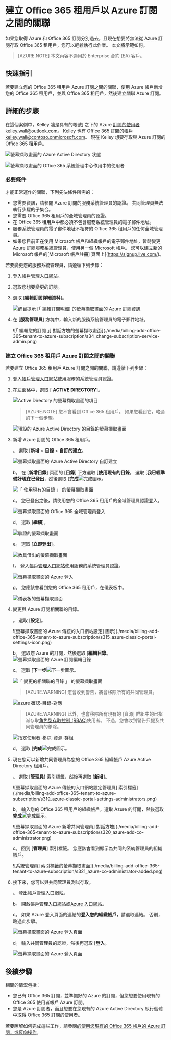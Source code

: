 <properties
    pageTitle="使用 Office 365 租用戶以 Azure 訂閱 |Microsoft Azure"
    description="瞭解如何新增 Office 365 目錄 （租用戶），讓關聯 Azure 訂閱。"
    services=""
    documentationCenter=""
    authors="JiangChen79"
    manager="mbaldwin"
    editor=""
    tags="billing,top-support-issue"/>

<tags
    ms.service="billing"
    ms.workload="na"
    ms.tgt_pltfrm="ibiza"
    ms.devlang="na"
    ms.topic="article"
    ms.date="09/16/2016"
    ms.author="cjiang"/>

# <a name="associate-an-office-365-tenant-with-an-azure-subscription"></a>建立 Office 365 租用戶以 Azure 訂閱之間的關聯
如果您取得 Azure 和 Office 365 訂閱分別過去，且現在想要將無法從 Azure 訂閱存取 Office 365 租用戶，您可以輕鬆執行此作業。 本文將示範如何。

> [AZURE.NOTE] 本文內容不適用於 Enterprise 合約 (EA) 客戶。

## <a name="quick-guidance"></a>快速指引
若要建立您的 Office 365 租用戶 Azure 訂閱之間的關聯，使用 Azure 帳戶新增您的 Office 365 租用戶，並與 Office 365 租用戶，然後建立關聯 Azure 訂閱。

## <a name="detailed-steps"></a>詳細的步驟
在這個案例中，Kelley 牆是具有的帳號] 之下的 Azure 訂閱的使用者kelley.wall@outlook.com。 Kelley 也有 Office 365 訂閱的帳戶kelley.wall@contoso.onmicrosoft.com。 現在 Kelley 想要存取與 Azure 訂閱的 Office 365 租用戶。

![螢幕擷取畫面的 Azure Active Directory 狀態](./media/billing-add-office-365-tenant-to-azure-subscription/s31_msa-aad-status.png)

![螢幕擷取畫面的 Office 365 系統管理中心作用中的使用者](./media/billing-add-office-365-tenant-to-azure-subscription/s32_office-365-user.png)

### <a name="prerequisites"></a>必要條件
才能正常運作的關聯，下列先決條件所需的︰

- 您需要資訊，請參閱 Azure 訂閱的服務系統管理員的認證。 共同管理員無法執行步驟的子集合。
- 您需要 Office 365 租用戶的全域管理員的認證。
- 在 Office 365 租用戶中都必須不包含服務系統管理員的電子郵件地址。
- 服務系統管理員的電子郵件地址不相符的 Office 365 租用戶的任何全域管理員。
- 如果您目前正在使用 Microsoft 帳戶和組織帳戶的電子郵件地址，暫時變更 Azure 訂閱服務系統管理員，使用另一個 Microsoft 帳戶。 您可以建立新的 Microsoft 帳戶的[Microsoft 帳戶註冊] 頁面上](https://signup.live.com/)。


若要變更您的服務系統管理員，請遵循下列步驟︰

1. 登入[帳戶管理入口網站](https://account.windowsazure.com/subscriptions)。
2. 選取您想要變更的訂閱。
3. 選取 [**編輯訂閱詳細資料**]。

    ![醒目提示 [「 編輯訂閱明細] 的螢幕擷取畫面的 Azure 訂閱資訊](./media/billing-add-office-365-tenant-to-azure-subscription/s33_azure-edit-subscription-details.png)

4. 在 [**服務管理員**] 方塊中，輸入新的服務系統管理員的電子郵件地址。

    ![「 編輯您的訂閱 」] 對話方塊的螢幕擷取畫面](./media/billing-add-office-365-tenant-to-azure-subscription/s34_change-subscription-service-admin.png)

### <a name="associate-the-office-365-tenant-with-the-azure-subscription"></a>建立 Office 365 租用戶 Azure 訂閱之間的關聯
若要建立 Office 365 租用戶 Azure 訂閱之間的關聯，請遵循下列步驟︰

1.  登入[帳戶管理入口網站](https://account.windowsazure.com/subscriptions)使用服務的系統管理員認證。
2.  在左窗格中，選取 [ **ACTIVE DIRECTORY**]。

    ![Active Directory 的螢幕擷取畫面的項目](./media/billing-add-office-365-tenant-to-azure-subscription/s35-classic-portal-active-directory-entry.png)

    > [AZURE.NOTE] 您不會看到 Office 365 租用戶。 如果您看到它，略過的下一個步驟。

    ![預設的 Azure Active Directory 的目錄的螢幕擷取畫面](./media/billing-add-office-365-tenant-to-azure-subscription/s36-aad-tenant-default.png)

3. 新增 Azure 訂閱的 Office 365 租用戶。

    。 選取 [**新增** > **目錄** > **自訂的建立**。

    ![螢幕擷取畫面的 Azure Active Directory 自訂建立](./media/billing-add-office-365-tenant-to-azure-subscription/s37-aad-custom-create.png)

    b。 在 [**新增目錄**] 頁面的 [**目錄**] 下方選取 [**使用現有的目錄**。 選取 [**我已經準備好現在已登出**，然後選取 [**完成**![完成圖示](./media/billing-add-office-365-tenant-to-azure-subscription/s38_complete-icon.png)。

    ![「 使用現有的目錄 」 的螢幕擷取畫面](./media/billing-add-office-365-tenant-to-azure-subscription/s39_add-directory-use-existing.png)

    c。 您已登出之後，請使用您的 Office 365 租用戶的全域管理員認證登入。

    ![螢幕擷取畫面的 Office 365 全域管理員登入](./media/billing-add-office-365-tenant-to-azure-subscription/s310_sign-in-global-admin-office-365.png)

    d。 選取 [**繼續**]。

    ![驗證的螢幕擷取畫面](./media/billing-add-office-365-tenant-to-azure-subscription/s311_use-contoso-directory-azure-verify.png)

    e。 選取 [**立即登出**]。

    ![教具借出的螢幕擷取畫面](./media/billing-add-office-365-tenant-to-azure-subscription/s312_use-contoso-directory-azure-confirm-and-sign-out.png)

    f。 登入[帳戶管理入口網站](https://account.windowsazure.com/subscriptions)使用服務的系統管理員認證。

    ![螢幕擷取畫面的 Azure 登入](./media/billing-add-office-365-tenant-to-azure-subscription/s313_azure-sign-in-service-admin.png)

    g。 您應該會看到您的 Office 365 租用戶，在儀表板中。

    ![儀表板的螢幕擷取畫面](./media/billing-add-office-365-tenant-to-azure-subscription/s314_office-365-tenant-appear-in-azure.png)

4. 變更與 Azure 訂閱相關聯的目錄。

    。 選取 [**設定**]。

    ![螢幕擷取畫面的 Azure 傳統的入口網站設定] 圖示](./media/billing-add-office-365-tenant-to-azure-subscription/s315_azure-classic-portal-settings-icon.png)

    b。 選取您 Azure 的訂閱，然後選取 [**編輯目錄**。
    ![螢幕擷取畫面的 Azure 訂閱編輯目錄](./media/billing-add-office-365-tenant-to-azure-subscription/s316_azure-subscription-edit-directory.png)

    c。 選取 [**下一步**![下一步圖示](./media/billing-add-office-365-tenant-to-azure-subscription/s317_next-icon.png)。

    ![「 變更的相關聯的目錄 」 的螢幕擷取畫面](./media/billing-add-office-365-tenant-to-azure-subscription/s318_azure-change-associated-directory.png)

    > [AZURE.WARNING] 您會收到警告，將會移除所有的共同管理員。

    ![azure 確認-目錄-對應](./media/billing-add-office-365-tenant-to-azure-subscription/s322_azure-confirm-directory-mapping.png)

    >[AZURE.WARNING] 此外，也會移除所有現有的 [資源] 群組中的已指派存取[角色型存取控制 (RBAC)](./active-directory/role-based-access-control-configure.md)使用者。 不過，您會收到警告只提及共同管理員的移除。

    ![指定使用者-移除-資源-群組](./media/billing-add-office-365-tenant-to-azure-subscription/s325_assigned-users-removed-resource-groups.png)

    d。 選取 [**完成**![完成圖示](./media/billing-add-office-365-tenant-to-azure-subscription/s38_complete-icon.png)。

5. 現在您可以新增共同管理員為您的 Office 365 組織帳戶 Azure Active Directory 租用戶。

    。 選取 [**管理員**] 索引標籤，然後再選取 [**新增**]。

    ![螢幕擷取畫面的 Azure 傳統的入口網站設定管理員] 索引標籤](./media/billing-add-office-365-tenant-to-azure-subscription/s319_azure-classic-portal-settings-administrators.png)

    b。 輸入您的 Office 365 租用戶的組織帳戶，選取 Azure 的訂閱，然後選取**完成**![完成圖示](./media/billing-add-office-365-tenant-to-azure-subscription/s38_complete-icon.png)。

    ![螢幕擷取畫面的 Azure 新增共同管理員] 對話方塊](./media/billing-add-office-365-tenant-to-azure-subscription/s320_azure-add-co-administrator.png)

    c。 回到 [**管理員**] 索引標籤。 您應該會看到顯示為共同的系統管理員的組織帳戶。

    ![系統管理員] 索引標籤的螢幕擷取畫面](./media/billing-add-office-365-tenant-to-azure-subscription/s321_azure-co-administrator-added.png)

6. 接下來，您可以與共同管理員測試存取。

    。 登出帳戶管理入口網站。

    b。 開啟[帳戶管理入口網站](https://account.windowsazure.com/subscriptions)或[Azure 入口網站](https://portal.azure.com/)。

    c。 如果 Azure 登入頁面的連結的**登入您的組織帳戶**，請選取連結。 否則，略過此步驟。

    ![螢幕擷取畫面的 Azure 登入頁面](./media/billing-add-office-365-tenant-to-azure-subscription/3-sign-in-to-azure.png)

    d。 輸入共同管理員的認證，然後再選取 [**登入**。

    ![螢幕擷取畫面的 Azure 登入頁面](./media/billing-add-office-365-tenant-to-azure-subscription/s324_azure-sign-in-with-co-admin.png)

## <a name="next-steps"></a>後續步驟
相關的情況包括︰

- 您已有 Office 365 訂閱，並準備好的 Azure 的訂閱，但您想要使用現有的 Office 365 使用者帳戶 Azure 訂閱。
- 您是 Azure 訂閱者，而且想要在您現有的 Azure Active Directory 執行個體中取得 Office 365 訂閱的使用者。

若要瞭解如何完成這些工作，請參閱[的使用您現有的 Office 365 帳戶的 Azure 訂閱，或反向操作](billing-use-existing-office-365-account-azure-subscription.md)。
